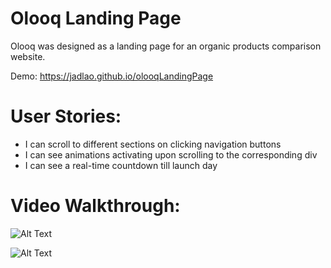 # Olooq Landing Page
Olooq was designed as a landing page for an organic products comparison website.

Demo: https://jadlao.github.io/olooqLandingPage

# User Stories:
* I can scroll to different sections on clicking navigation buttons
* I can see animations activating upon scrolling to the corresponding div
* I can see a real-time countdown till launch day

# Video Walkthrough:
![Alt Text](https://image.ibb.co/mcqFCF/olooq1.gif)

![Alt Text](https://image.ibb.co/fXqqCF/olooq2.gif)
